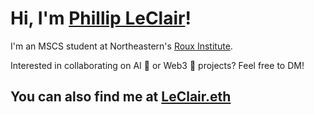 # Hi, I'm [Phillip LeClair](https://twitter.com/phillipleclair)! 

I'm an MSCS student at Northeastern's [Roux Institute](https://roux.northeastern.edu/).

Interested in collaborating on AI 🤖 or Web3 🔐 projects? Feel free to DM!

## You can also find me at [LeClair.eth](https://leclair.eth.co/)
